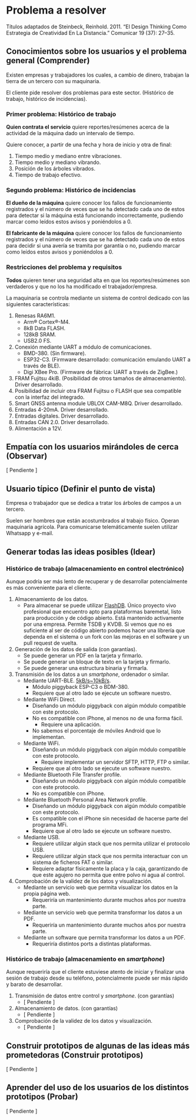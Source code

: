 # Problema a resolver

Títulos adaptados de Steinbeck, Reinhold. 2011. “El Design Thinking Como
Estrategia de Creatividad En La Distancia.” Comunicar 19 (37): 27–35.

## Conocimientos sobre los usuarios y el problema general (Comprender)

Existen empresas y trabajadores los cuales, a cambio de dinero, trabajan la
tierra de un tercero con su maquinaria.

El cliente pide resolver dos problemas para este sector. (Histórico de
trabajo, histórico de incidencias).

### Primer problema: Histórico de trabajo

**Quien contrata el servicio** quiere reportes/resúmenes acerca de la actividad
de la máquina dado un intervalo de tiempo.

Quiere conocer, a partir de una fecha y hora de inicio y otra de final:

1. Tiempo medio y mediano entre vibraciones.
1. Tiempo medio y mediano vibrando.
1. Posición de los árboles vibrados.
1. Tiempo de trabajo efectivo.

### Segundo problema: Histórico de incidencias

**El dueño de la máquina** quiere conocer los fallos de funcionamiento
registrados y el número de veces que se ha detectado cada uno de estos para
detectar si la máquina está funcionando incorrectamente, pudiendo marcar como
leídos estos avisos y poniéndolos a 0.

**El fabricante de la máquina** quiere conocer los fallos de funcionamiento
registrados y el número de veces que se ha detectado cada uno de estos para
decidir si una avería se tramita por garantía o no, pudiendo marcar como leídos
estos avisos y poniéndolos a 0.

### Restricciones del problema y requisitos

**Todos** quieren tener una seguridad alta en que los reportes/resúmenes son
verdaderos y que no los ha modificado el trabajador/empresa.

La maquinaria se controla mediante un sistema de control dedicado con las
siguientes características:

1. Renesas RA6M1.
   - Arm® Cortex®-M4.
   - 8kB Data FLASH.
   - 128kB SRAM.
   - USB2.0 FS.
1. Conexión mediante UART a módulo de comunicaciones.
   - BMD-380. (Sin firmware).
   - ESP32-C3. (Firmware desarrollado: comunicación emulando UART a través de
       BLE).
   - Digi XBee Pro. (Firmware de fábrica: UART a través de ZigBee.)
1. FRAM Fujitsu 4kiB. (Posibilidad de otros tamaños de almacenamiento). Driver
   desarrollado.
1. Posibilidad de incluir otra FRAM Fujitsu o FLASH que sea compatible con la
   interfaz del integrado.
1. Smart GNSS antenna module UBLOX CAM-M8Q. Driver desarrollado.
1. Entradas 4-20mA. Driver desarrollado.
1. Entradas digitales. Driver desarrollado.
1. Entradas CAN 2.0. Driver desarrollado.
1. Alimentación a 12V.

## Empatía con los usuarios mirándoles de cerca (Observar)

[ Pendiente ]

## Usuario típico (Definir el punto de vista)

Empresa o trabajador que se dedica a tratar los árboles de campos a un tercero.

Suelen ser hombres que están acostumbrados al trabajo físico. Operan maquinaria
agrícola. Para comunicarse telemáticamente suelen utilizar Whatsapp y e-mail.

## Generar todas las ideas posibles (Idear)

### Histórico de trabajo (almacenamiento en control electrónico)

Aunque podría ser más lento de recuperar y de desarrollar potencialmente
es más conveniente para el cliente.

1. Almacenamiento de los datos.
   - Para almacenar se puede utilizar
   [FlashDB](https://github.com/armink/FlashDB).
   Único proyecto vivo profesional que encuentro apto para plataformas
   baremetal, listo para producción y de código abierto. Está mantenido
   activamente
   por una empresa. Permite TSDB y KVDB. Si vemos que no es suficiente
   al ser de código abierto podemos hacer una librería que dependa en
   el sistema o un fork con las mejoras en el software y un pull request
   de vuelta.
1. Generación de los datos de salida (con garantías).
   - Se puede generar un PDF en la tarjeta y firmarlo.
   - Se puede generar un bloque de texto en la tarjeta y firmarlo.
   - Se puede generar una estructura binaria y firmarla.
1. Transmisión de los datos a un *smartphone*, ordenador o similar.
   - Mediante UART-BLE. [5kB/s~10kB/s](https://stackoverflow.com/a/22919464).
      - Módulo piggyback ESP-C3 o BDM-380.
      - Requiere que al otro lado se ejecute un software nuestro.
   - Mediante WiFi Direct.
      - Diseñando un módulo piggyback con algún módulo
      compatible con este protocolo.
      - No es compatible con iPhone, al menos no de una forma fácil.
         - Requiere una aplicación.
      - No sabemos el porcentaje de móviles Android que lo implementan.
   - Mediante WiFi.
      - Diseñando un módulo piggyback con algún módulo
      compatible con este protocolo.
         - Requiere implementar un servidor SFTP, HTTP, FTP o similar.
      - Requiere que al otro lado se ejecute un software nuestro.
   - Mediante Bluetooth File Transfer profile.
      - Diseñando un módulo piggyback con algún módulo
      compatible con este protocolo.
      - No es compatible con iPhone.
   - Mediante Bluetooth Personal Area Network profile.
      - Diseñando un módulo piggyback con algún módulo
      compatible con este protocolo.
      - Es compatible con el iPhone sin necesidad de hacerse parte del
      programa MFi.
      - Requiere que al otro lado se ejecute un software nuestro.
   - Mediante USB.
      - Requiere utilizar algún stack que nos permita utilizar el
      protocolo USB.
      - Requiere utilizar algún stack que nos permita interactuar con
      un sistema de ficheros FAT o similar.
      - Requiere adaptar físicamente la placa y la caja, garantizando
      de que este agujero no permita que entre polvo ni agua al control.
1. Comprobación de la validez de los datos y visualización.
   - Mediante un servicio web que permita visualizar los datos en la
   propia página web.
      - Requeriría un mantenimiento durante muchos años por nuestra parte.
   - Mediante un servicio web que permita transformar los datos a un PDF.
      - Requeriría un mantenimiento durante muchos años por nuestra parte.
   - Mediante un software que permita transformar los datos a un PDF.
      - Requeriría distintos ports a distintas plataformas.

### Histórico de trabajo (almacenamiento en *smartphone*)

Aunque requeriría que el cliente estuviese atento de iniciar y finalizar
una sesión de trabajo desde su teléfono, potencialmente puede ser más
rápido y barato de desarrollar.

1. Transmisión de datos entre control y *smartphone*. (con garantías)
   - [ Pendiente ]
1. Almacenamiento de datos. (con garantías)
   - [ Pendiente ]
1. Comprobación de la validez de los datos y visualización.
   - [ Pendiente ]

## Construir prototipos de algunas de las ideas más prometedoras (Construir prototipos)

[ Pendiente ]

## Aprender del uso de los usuarios de los distintos prototipos (Probar)

[ Pendiente ]

